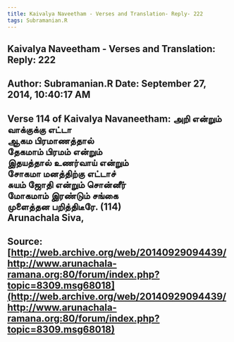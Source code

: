 ```yaml
--- 
title: Kaivalya Naveetham - Verses and Translation- Reply- 222   
tags: Subramanian.R  
---  
```

##  Kaivalya Naveetham - Verses and Translation: Reply: 222  
Author: Subramanian.R       Date: September 27, 2014, 10:40:17 AM  
---  
Verse 114 of Kaivalya Navaneetham: அறி என்றும் வாக்குக்கு எட்டா   
 ஆகம பிரமாணத்தால்   
 தேகமாம் பிரமம் என்றும்   
 இதயத்தால் உணர்வாய் என்றும்   
சோகமா மனத்திற்கு எட்டாச்   
 சுயம் ஜோதி என்றும் சொன்னீர்   
மோகமாம் இரண்டும் சங்கை   
 முளைத்தன பறித்திடீரே. (114)   
Arunachala Siva,
 ---  
Source:[http://web.archive.org/web/20140929094439/http://www.arunachala-ramana.org:80/forum/index.php?topic=8309.msg68018](http://web.archive.org/web/20140929094439/http://www.arunachala-ramana.org:80/forum/index.php?topic=8309.msg68018)   
---  


